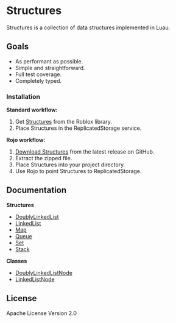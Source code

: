 # Structures
Structures is a collection of data structures implemented in Luau.

## Goals
 - As performant as possible.
 - Simple and straightforward.
 - Full test coverage.
 - Completely typed.

### Installation

**Standard workflow:**

1. Get [Structures](https://www.roblox.com/library/6033045359/Structures) from the Roblox library.
2. Place Structures in the ReplicatedStorage service.

**Rojo workflow:**

1. [Download Structures](https://github.com/Nezuo/structures/releases/latest/download/structures.zip) from the latest release on GitHub.
2. Extract the zipped file.
3. Place Structures into your project directory.
4. Use Rojo to point Structures to ReplicatedStorage.

## Documentation
**Structures**

 - [DoublyLinkedList](doublylinkedlist.md)
 - [LinkedList](linkedlist.md)
 - [Map](map.md)
 - [Queue](queue.md)
 - [Set](set.md)
 - [Stack](stack.md)

**Classes**

 - [DoublyLinkedListNode](doublylinkedlistnode.md)
 - [LinkedListNode](linkedlistnode.md)

## License
Apache License Version 2.0
